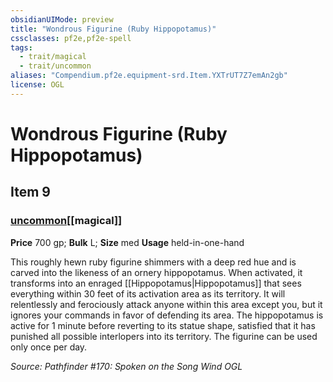 ```yaml
---
obsidianUIMode: preview
title: "Wondrous Figurine (Ruby Hippopotamus)"
cssclasses: pf2e,pf2e-spell
tags:
  - trait/magical
  - trait/uncommon
aliases: "Compendium.pf2e.equipment-srd.Item.YXTrUT7Z7emAn2gb"
license: OGL
---
```

# Wondrous Figurine (Ruby Hippopotamus)
## Item 9
### [uncommon](uncommon "Uncommon Rarity Trait")[[magical]]


**Price** 700 gp; 
**Bulk** L; **Size** med
**Usage** held-in-one-hand

This roughly hewn ruby figurine shimmers with a deep red hue and is carved into the likeness of an ornery hippopotamus. When activated, it transforms into an enraged [[Hippopotamus|Hippopotamus]] that sees everything within 30 feet of its activation area as its territory. It will relentlessly and ferociously attack anyone within this area except you, but it ignores your commands in favor of defending its area. The hippopotamus is active for 1 minute before reverting to its statue shape, satisfied that it has punished all possible interlopers into its territory. The figurine can be used only once per day.

*Source: Pathfinder #170: Spoken on the Song Wind*
*OGL*
